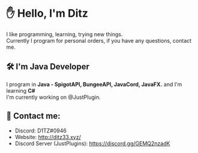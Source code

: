 # ✋ Hello, I'm Ditz

I like programming, learning, trying new things.<br>
Currently I program for personal orders, if you have any questions, contact me.

## 🛠 I'm Java Developer

I program in **Java - SpigotAPI, BungeeAPI, JavaCord, JavaFX.** and I'm learning **C#**<br>
I'm currently working on @JustPlugin.<br>

## 📩 Contact me:

- Discord: D1TZ#0946
- Website: http://ditz33.xyz/
- Discord Server (JustPlugins): https://discord.gg/GEMQ2nzadK
